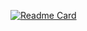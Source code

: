 [![Readme Card](https://github-readme-stats.vercel.app/api/pin/?username=mvilacad&repo=github-readme-stats)](https://github.com/anuraghazra/github-readme-stats)

